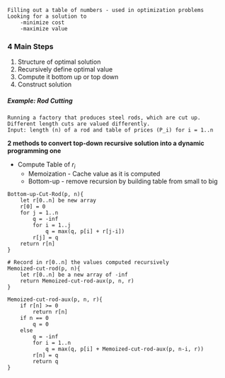 	Filling out a table of numbers - used in optimization problems
	Looking for a solution to
		-minimize cost
		-maximize value

### 4 Main Steps
1. Structure of optimal solution
2. Recursively define optimal value
3. Compute it bottom up or top down
4. Construct solution

##### Example: Rod Cutting
	Running a factory that produces steel rods, which are cut up. Different length cuts are valued differently.
	Input: length (n) of a rod and table of prices (P_i) for i = 1..n

**2 methods to convert top-down recursive solution into a dynamic programming one**
- Compute Table of $r_i$ 
	- Memoization - Cache value as it is computed
	- Bottom-up - remove recursion by building table from small to big

```
Bottom-up-Cut-Rod(p, n){
	let r[0..n] be new array
	r[0] = 0
	for j = 1..n
		q = -inf
		for i = 1..j
			q = max(q, p[i] + r[j-i])
		r[j] = q
	return r[n]
}

# Record in r[0..n] the values computed recursively
Memoized-cut-rod(p, n){
	let r[0..n] be a new array of -inf
	return Memoized-cut-rod-aux(p, n, r)	
}

Memoized-cut-rod-aux(p, n, r){
	if r[n] >= 0
		return r[n]
	if n == 0
		q = 0
	else
		q = -inf
		for i = 1..n
			q = max(q, p[i] + Memoized-cut-rod-aux(p, n-i, r))
		r[n] = q
		return q
}


```

